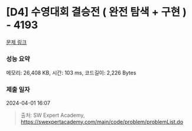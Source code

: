 # [D4] 수영대회 결승전 ( 완전 탐색 + 구현 ) - 4193 

[문제 링크](https://swexpertacademy.com/main/code/problem/problemDetail.do?contestProbId=AWKaG6_6AGQDFARV) 

### 성능 요약

메모리: 26,408 KB, 시간: 103 ms, 코드길이: 2,226 Bytes

### 제출 일자

2024-04-01 16:07



> 출처: SW Expert Academy, https://swexpertacademy.com/main/code/problem/problemList.do